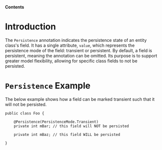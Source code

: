**Contents**


# Introduction #

The `Persistence` annotation indicates the persistence state of an entity class's field. It has a single attribute, `value`, which represents the persistence mode of the field: transient or persistent. By default, a field is persistent, meaning the annotation can be omitted. Its purpose is to support greater model flexibility, allowing for specific class fields to not be persisted.

# `Persistence` Example #

The below example shows how a field can be marked transient such that it will not be persisted.

```
public class Foo {

    @Persistence(PersistenceMode.Transient)
    private int mBar; // this field will NOT be persisted

    private int mBaz; // this field WILL be persisted

}
```